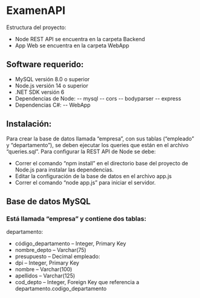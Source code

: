 # ExamenAPI
Estructura del proyecto:
- Node REST API se encuentra en la carpeta Backend
- App Web se encuentra en la carpeta WebApp

## Software requerido:
- MySQL versión 8.0 o superior
- Node.js versión 14 o superior
- .NET SDK versión 6
-	Dependencias de Node:
--	mysql
--	cors
--	bodyparser
--	express
-	Dependencias C#:
--	WebApp

## Instalación:
Para crear la base de datos llamada “empresa”, con sus tablas (“empleado” y “departamento”), se deben ejecutar los queries que están en el archivo “queries.sql”.
Para configurar la REST API de Node se debe:
-	Correr el comando “npm install” en el directorio base del proyecto de Node.js para instalar las dependencias.
-	Editar la configuración de la base de datos en el archivo app.js
-	Correr el comando “node app.js” para iniciar el servidor.

## Base de datos MySQL
### Está llamada “empresa” y contiene dos tablas:
departamento:
-	código_departamento – Integer, Primary Key
-	nombre_depto – Varchar(75)
-	presupuesto – Decimal
empleado:
-	dpi – Integer, Primary Key
-	nombre – Varchar(100)
-	apellidos – Varchar(125)
-	cod_depto – Integer, Foreign Key que referencia a departamento.codigo_departamento

